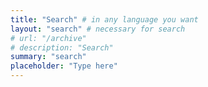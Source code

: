 ```yaml
---
title: "Search" # in any language you want
layout: "search" # necessary for search
# url: "/archive"
# description: "Search"
summary: "search"
placeholder: "Type here"
---
```

